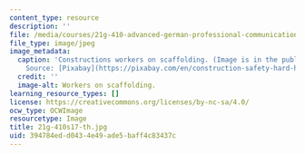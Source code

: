 ```yaml
---
content_type: resource
description: ''
file: /media/courses/21g-410-advanced-german-professional-communication-spring-2017/394784edd0434e49ade5baff4c83437c_21g-410s17-th.jpg
file_type: image/jpeg
image_metadata:
  caption: 'Constructions workers on scaffolding. (Image is in the public domain.
    Source: [Pixabay](https://pixabay.com/en/construction-safety-hard-hat-helmet-2238779/).)'
  credit: ''
  image-alt: Workers on scaffolding.
learning_resource_types: []
license: https://creativecommons.org/licenses/by-nc-sa/4.0/
ocw_type: OCWImage
resourcetype: Image
title: 21g-410s17-th.jpg
uid: 394784ed-d043-4e49-ade5-baff4c83437c
---
```

